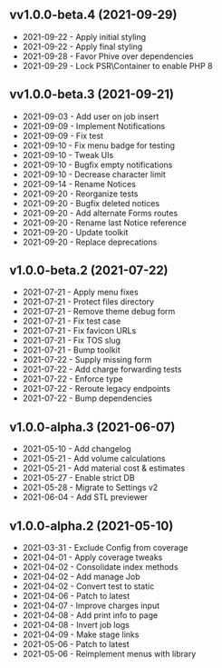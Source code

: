 ## vv1.0.0-beta.4 (2021-09-29)
* 2021-09-22 - Apply initial styling
* 2021-09-22 - Apply final styling
* 2021-09-28 - Favor Phive over dependencies
* 2021-09-29 - Lock PSR\Container to enable PHP 8 

## vv1.0.0-beta.3 (2021-09-21)
* 2021-09-03 - Add user on job insert 
* 2021-09-09 - Implement Notifications 
* 2021-09-09 - Fix test 
* 2021-09-10 - Fix menu badge for testing 
* 2021-09-10 - Tweak UIs 
* 2021-09-10 - Bugfix empty notifications 
* 2021-09-10 - Decrease character limit 
* 2021-09-14 - Rename Notices 
* 2021-09-20 - Reorganize tests 
* 2021-09-20 - Bugfix deleted notices 
* 2021-09-20 - Add alternate Forms routes 
* 2021-09-20 - Rename last Notice reference 
* 2021-09-20 - Update toolkit 
* 2021-09-20 - Replace deprecations

## v1.0.0-beta.2 (2021-07-22)
* 2021-07-21 - Apply menu fixes 
* 2021-07-21 - Protect files directory 
* 2021-07-21 - Remove theme debug form 
* 2021-07-21 - Fix test case 
* 2021-07-21 - Fix favicon URLs 
* 2021-07-21 - Fix TOS slug 
* 2021-07-21 - Bump toolkit 
* 2021-07-22 - Supply missing form 
* 2021-07-22 - Add charge forwarding tests 
* 2021-07-22 - Enforce type 
* 2021-07-22 - Reroute legacy endpoints 
* 2021-07-22 - Bump dependencies 

## v1.0.0-alpha.3 (2021-06-07)
* 2021-05-10 - Add changelog 
* 2021-05-21 - Add volume calculations 
* 2021-05-21 - Add material cost & estimates 
* 2021-05-27 - Enable strict DB 
* 2021-05-28 - Migrate to Settings v2 
* 2021-06-04 - Add STL previewer 

## v1.0.0-alpha.2 (2021-05-10)
* 2021-03-31 - Exclude Config from coverage 
* 2021-04-01 - Apply coverage tweaks 
* 2021-04-02 - Consolidate index methods 
* 2021-04-02 - Add manage Job 
* 2021-04-02 - Convert test to static 
* 2021-04-06 - Patch to latest 
* 2021-04-07 - Improve charges input 
* 2021-04-08 - Add print info to page 
* 2021-04-08 - Invert job logs 
* 2021-04-09 - Make stage links 
* 2021-05-06 - Patch to latest 
* 2021-05-06 - Reimplement menus with library 
